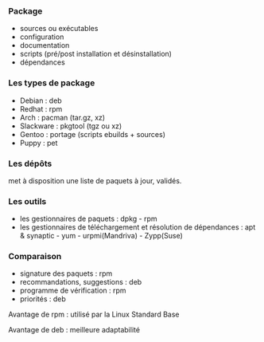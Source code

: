 ### Package
- sources ou exécutables 
- configuration
- documentation 
- scripts (pré/post installation et désinstallation)
- dépendances

### Les types de package
- Debian : deb
- Redhat : rpm
- Arch : pacman (tar.gz, xz)
- Slackware : pkgtool (tgz ou xz)
- Gentoo : portage (scripts ebuilds + sources)
- Puppy : pet

### Les dépôts
met à disposition une liste de paquets à jour, validés.

### Les outils 
- les gestionnaires de paquets : dpkg - rpm 
- les gestionnaires de téléchargement et résolution de dépendances : apt & synaptic - yum - urpmi(Mandriva) - Zypp(Suse)

### Comparaison 
- signature des paquets : rpm
- recommandations, suggestions : deb
- programme de vérification : rpm
- priorités : deb 

Avantage de rpm : utilisé par la Linux Standard Base

Avantage de deb : meilleure adaptabilité 
